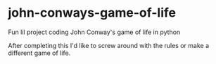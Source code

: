 # john-conways-game-of-life
Fun lil project coding John Conway's game of life in python

After completing this I'd like to screw around with the rules or make a different game of life.
